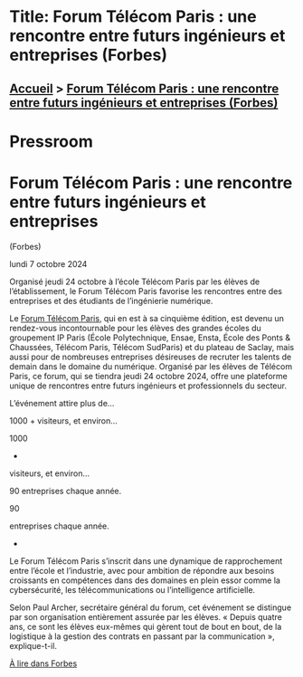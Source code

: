 # Title: Forum Télécom Paris : une rencontre entre futurs ingénieurs et entreprises (Forbes)

## [Accueil](https://www.telecom-paris.fr "https://www.telecom-paris.fr") > [Forum Télécom Paris : une rencontre entre futurs ingénieurs et entreprises (Forbes)](https://www.telecom-paris.fr/forum-telecom-paris-forbes)

[](https://www.telecom-paris.fr/fr/accueil)

# Pressroom

# Forum Télécom Paris : une rencontre entre futurs ingénieurs et entreprises
(Forbes)

lundi 7 octobre 2024

Organisé jeudi 24 octobre à l’école Télécom Paris par les élèves de
l’établissement, le Forum Télécom Paris favorise les rencontres entre des
entreprises et des étudiants de l’ingénierie numérique.

Le [Forum Télécom Paris](https://forumtelecomparis.fr/), qui en est à sa
cinquième édition, est devenu un rendez-vous incontournable pour les élèves
des grandes écoles du groupement IP Paris (École Polytechnique, Ensae, Ensta,
École des Ponts & Chaussées, Télécom Paris, Télécom SudParis) et du plateau de
Saclay, mais aussi pour de nombreuses entreprises désireuses de recruter les
talents de demain dans le domaine du numérique. Organisé par les élèves de
Télécom Paris, ce forum, qui se tiendra jeudi 24 octobre 2024, offre une
plateforme unique de rencontres entre futurs ingénieurs et professionnels du
secteur.

L’événement attire plus de…

1000 + visiteurs, et environ...

1000

+

visiteurs, et environ...

90 entreprises chaque année.

90

entreprises chaque année.

  * 

Le Forum Télécom Paris s’inscrit dans une dynamique de rapprochement entre
l’école et l’industrie, avec pour ambition de répondre aux besoins croissants
en compétences dans des domaines en plein essor comme la cybersécurité, les
télécommunications ou l’intelligence artificielle.

Selon Paul Archer, secrétaire général du forum, cet événement se distingue par
son organisation entièrement assurée par les élèves. « Depuis quatre ans, ce
sont les élèves eux-mêmes qui gèrent tout de bout en bout, de la logistique à
la gestion des contrats en passant par la communication », explique-t-il.

[À lire dans Forbes](https://www.forbes.fr/mediasfrance/forum-telecom-paris/
"À lire dans Forbes")


